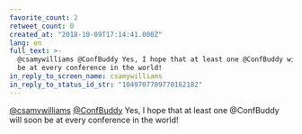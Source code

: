 ```yaml
---
favorite_count: 2
retweet_count: 0
created_at: "2018-10-09T17:14:41.000Z"
lang: en
full_text: >-
  @csamywilliams @ConfBuddy Yes, I hope that at least one @ConfBuddy will soon
  be at every conference in the world!
in_reply_to_screen_name: csamywilliams
in_reply_to_status_id_str: "1049707709770162182"
---
```


[@csamywilliams](https://twitter.com/csamywilliams)
[@ConfBuddy](https://twitter.com/ConfBuddy) Yes, I hope that at least one
@ConfBuddy will soon be at every conference in the world!
